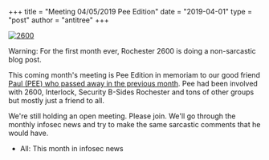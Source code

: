 +++
title =  "Meeting 04/05/2019 Pee Edition"
date = "2019-04-01"
type = "post"
author = "antitree"
+++

[![2600](/images/2600_pee.png)](/images/2600_pee.png)

Warning: For the first month ever, Rochester 2600 is doing a non-sarcastic
blog post. 

This coming month's meeting is Pee Edition in memoriam to
our good friend [Paul (PEE) who passed away in the previous month](https://www.murphyfuneralservices.com/notices/Paul-Erkkila). 
Pee had been involved with 2600, Interlock, Security B-Sides Rochester
and tons of other groups but mostly just a friend to all. 

We're still holding an open meeting. Please join. We'll go through
the monthly infosec news and try to make the same sarcastic comments
that he would have. 

* All: This month in infosec news


